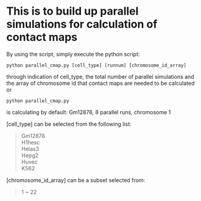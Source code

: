 # This is to build up parallel simulations for calculation of contact maps

By using the script, simply execute the python script:
```
python parallel_cmap.py [cell_type] [runnum] [chromosome_id_array]
```
through indication of cell_type, the total number of parallel simulations and the array of chromosome id that contact maps are needed to be calculated
or
```
python parallel_cmap.py
```
is calculating by default: Gm12878, 8 parallel runs, chromosome 1

[cell_type] can be selected from the following list:  
>Gm12878  
>H1hesc  
>Helas3  
>Hepg2  
>Huvec  
>K562  

[chromosome_id_array] can be a subset selected from:  
>1 ~ 22